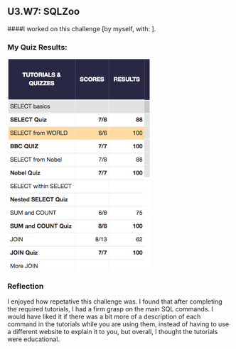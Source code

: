 ## U3.W7: SQLZoo

####I worked on this challenge [by myself, with: ].



### My Quiz Results:

<img src = "img/sqlzoo_quiz.jpg"/>





### Reflection


I enjoyed how repetative this challenge was. I found that after completing the required tutorials, I had a firm grasp on the main SQL commands. I would have liked it if there was a bit more of a description of each command in the tutorials while you are using them, instead of having to use a different website to explain it to you, but overall, I thought the tutorials were educational. 
